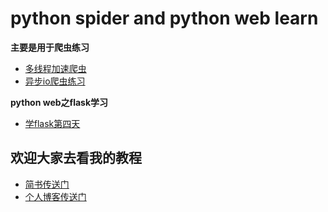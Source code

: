 # python spider and python web learn
**主要是用于爬虫练习**
- [多线程加速爬虫](https://github.com/Yznx04/spider_learn/blob/master/multiprocessing_test.py)
- [异步io爬虫练习](https://github.com/Yznx04/spider_learn/blob/master/asynctest.py)

**python web之flask学习** 
- [学flask第四天](https://github.com/Yznx04/spider_learn/tree/master/flask4) 
## 欢迎大家去看我的教程
- [简书传送门](https://www.jianshu.com/u/9d4fafee4faf)
- [个人博客传送门](http://www.yznx.xyz)
